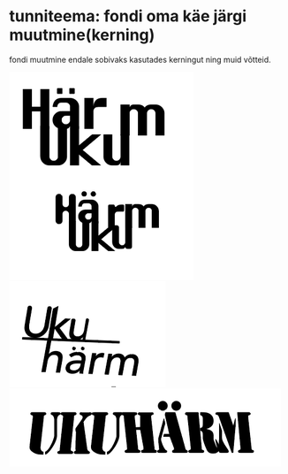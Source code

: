 # tunniteema: fondi oma käe järgi muutmine(kerning)
fondi muutmine endale sobivaks kasutades kerningut ning muid võtteid.

![muudetud font1](../images/font_kerning.png)
![muudetud font2](../images/font_kerning2.png)
![muudetud font3](../images/font_kerning3.png)
